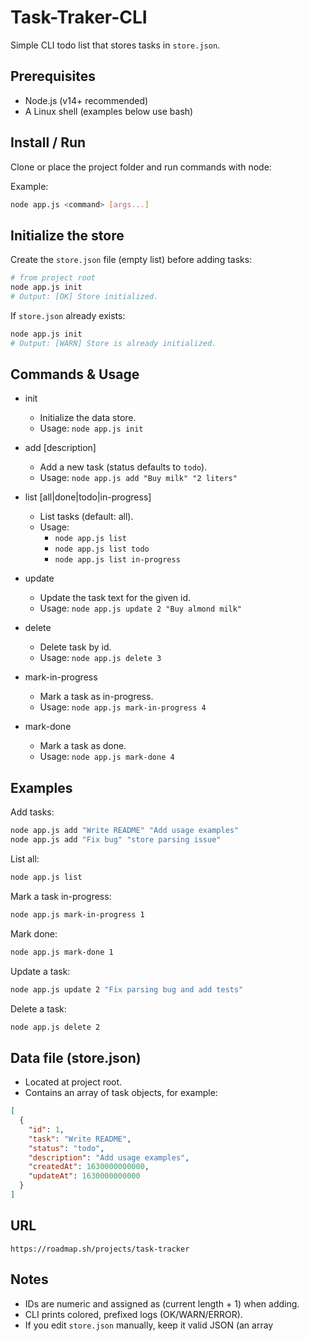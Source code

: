 # Task-Traker-CLI

Simple CLI todo list that stores tasks in `store.json`.

## Prerequisites

- Node.js (v14+ recommended)
- A Linux shell (examples below use bash)

## Install / Run

Clone or place the project folder and run commands with node:

Example:

```bash
node app.js <command> [args...]
```

## Initialize the store

Create the `store.json` file (empty list) before adding tasks:

```bash
# from project root
node app.js init
# Output: [OK] Store initialized.
```

If `store.json` already exists:

```bash
node app.js init
# Output: [WARN] Store is already initialized.
```

## Commands & Usage

- init

  - Initialize the data store.
  - Usage: `node app.js init`

- add <task> [description]

  - Add a new task (status defaults to `todo`).
  - Usage: `node app.js add "Buy milk" "2 liters"`

- list [all|done|todo|in-progress]

  - List tasks (default: all).
  - Usage:
    - `node app.js list`
    - `node app.js list todo`
    - `node app.js list in-progress`

- update <id> <new task text>

  - Update the task text for the given id.
  - Usage: `node app.js update 2 "Buy almond milk"`

- delete <id>

  - Delete task by id.
  - Usage: `node app.js delete 3`

- mark-in-progress <id>

  - Mark a task as in-progress.
  - Usage: `node app.js mark-in-progress 4`

- mark-done <id>
  - Mark a task as done.
  - Usage: `node app.js mark-done 4`

## Examples

Add tasks:

```bash
node app.js add "Write README" "Add usage examples"
node app.js add "Fix bug" "store parsing issue"
```

List all:

```bash
node app.js list
```

Mark a task in-progress:

```bash
node app.js mark-in-progress 1
```

Mark done:

```bash
node app.js mark-done 1
```

Update a task:

```bash
node app.js update 2 "Fix parsing bug and add tests"
```

Delete a task:

```bash
node app.js delete 2
```

## Data file (store.json)

- Located at project root.
- Contains an array of task objects, for example:

```json
[
  {
    "id": 1,
    "task": "Write README",
    "status": "todo",
    "description": "Add usage examples",
    "createdAt": 1630000000000,
    "updateAt": 1630000000000
  }
]
```

## URL

```link
https://roadmap.sh/projects/task-tracker
```

## Notes

- IDs are numeric and assigned as (current length + 1) when adding.
- CLI prints colored, prefixed logs (OK/WARN/ERROR).
- If you edit `store.json` manually, keep it valid JSON (an array

